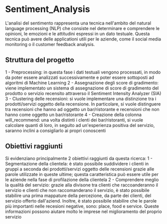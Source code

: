 # Sentiment_Analysis

L'analisi del sentimento rappresenta una tecnica nell'ambito del natural language processing (NLP) che consiste nel determinare e comprendere le opinioni, le emozioni e le attitudini espressi in un dato testuale. Questa tecnica può avere delle applicationi utili per le aziende, come il social media monitoring o il customer feedback analysis.

## Struttura del progetto
1 - Preprocessing: in questa fase i dati testuali vengono processati, in modo da poter essere analizzati successivamente e poter essere sottoposti ad algoritmi di Machine Learning
2 - Assegnazione degli score di gradimento: viene implementato un sistema di assegnazione di score di gradimento del prodotto o servizio recensito attraverso il Sentiment Intensity Analyzer (SIA)
3 - Clustering delle recensioni: si vuole implementare una distinzione tra i prodotti/servizi oggetto della recensione. In particolare, si vuole distinguere tra recensioni che hanno ad oggetto un bar/ristorante e recensioni che non hanno come oggetto un bar/ristorante
4 - Creazione della colonna will_recommend: una volta distinti i clenti dei bar/ristoranti, si vuole calcolare quanti di loro, in seguito ad un'esperienza positiva del servizio, saranno inclini a consigliarlo ai propri conoscenti

## Obiettivi raggiunti
Si evidenziano principalmente 2 obiettivi raggiunti da questa ricerca:
1 - Segmentazione della clientela: è stato possibile suddividere i clienti in gruppi a seconda dei prodotti/servizi oggetto delle recensioni grazie alle parole utilizzate in queste ultime; questa caratteristica può essere utile per le aziende nella fase di profilazione della clientela
2 - Comprendere meglio la qualità del servizio: grazie alla divisone tra clienti che raccoanderanno il servizio e clienti che non raccomanderano il servizio, è stato possibile stabilire una prima mappature della percezione, da parte dei clienti, del servizio offerto dall'aziend. Inoltre, è stato possibile stabilire che le parole più importanti nelle recesioni negative, sono: place, food e service. Queste informazioni possono aiutare molto le imprese nel miglioramento del proprio servizio
